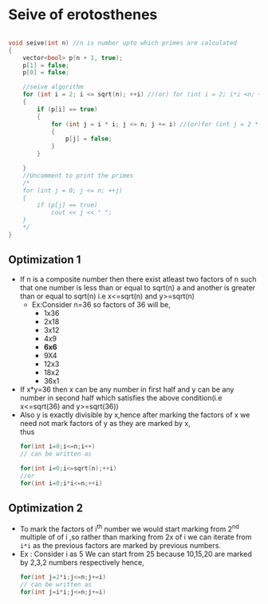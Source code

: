 # Seive of erotosthenes

```cpp

void seive(int n) //n is number upto which primes are calculated
{
	vector<bool> p(n + 1, true);
	p[1] = false;
	p[0] = false;

	//seive algorithm
	for (int i = 2; i <= sqrt(n); ++i) //(or) for (int i = 2; i*i <n; ++i) (or) for(int i = 2; i <=n/2; ++i)
	{
		if (p[i] == true)
		{
			for (int j = i * i; j <= n; j += i) //(or)for (int j = 2 * i; j < = n; j += i)
			{
				p[j] = false;
			}
		}

	}
	//Uncomment to print the primes
	/*
	for (int j = 0; j <= n; ++j)
	{
		if (p[j] == true)
			cout << j << " ";
	}
	*/
}
```


## Optimization 1
* If n is a composite number then there exist atleast two factors of n such that one number is less than or equal to sqrt(n) a and another is greater than or equal to sqrt(n)
 i.e x<=sqrt(n) and y>=sqrt(n)
  * Ex:Consider n=36 so factors of 36 will be,
    * 1x36
    * 2x18
    * 3x12 
    * 4x9
    * **6x6**
    * 9X4
    * 12x3
    * 18x2
    * 36x1
* If x\*y=36 then x can be any number in first half and y can be any number in second half which satisfies the above condition(i.e x<=sqrt(36) and y>=sqrt(36))
* Also y is exactly divisible by x,hence after marking the factors of x we need not mark factors of y as they are marked by x,<br>
  thus 
  ```c++
  for(int i=0;i<=n;i++)
  // can be written as 
 
  for(int i=0;i<=sqrt(n);++i)
  //or
  for(int i=0;i*i<=n;++i)
  ```
## Optimization 2
* To mark the factors of i<sup>th</sup> number we would start marking from 2<sup>nd</sup> multiple of of i ,so rather than marking from 2x of i we can iterate
  from ```i*i``` as the previous factors are marked by previous numbers.
 * Ex : Consider i as 5
        We can start from 25 because 10,15,20 are marked by 2,3,2 numbers respectively
    hence,
    ```cpp
    for(int j=2*i;j<=n;j+=i)
    // can be written as
    for(int j=i*i;j<=n;j+=i)
    ```
